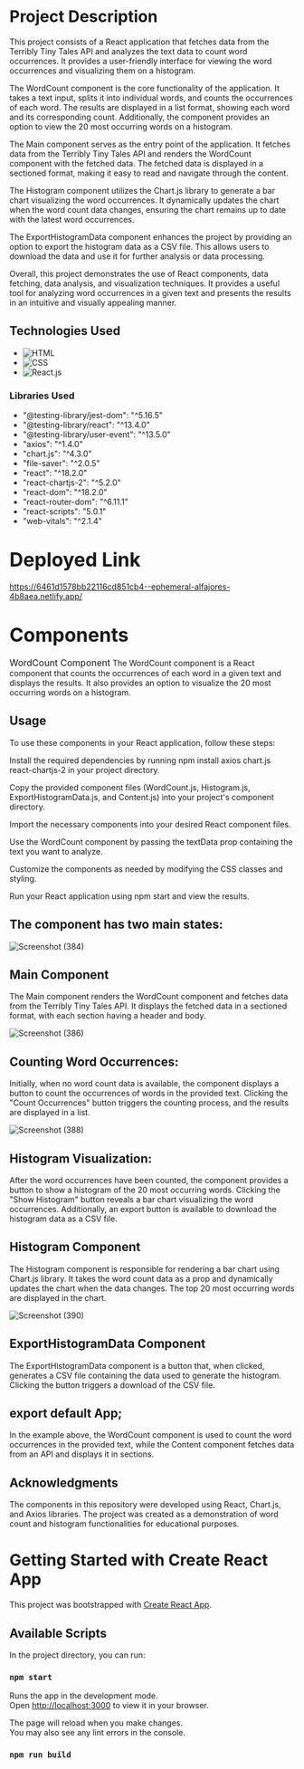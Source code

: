 # Project Description


This project consists of a React application that fetches data from the Terribly Tiny Tales API and analyzes the text data to count word occurrences. It provides a user-friendly interface for viewing the word occurrences and visualizing them on a histogram.

The WordCount component is the core functionality of the application. It takes a text input, splits it into individual words, and counts the occurrences of each word. The results are displayed in a list format, showing each word and its corresponding count. Additionally, the component provides an option to view the 20 most occurring words on a histogram.

The Main component serves as the entry point of the application. It fetches data from the Terribly Tiny Tales API and renders the WordCount component with the fetched data. The fetched data is displayed in a sectioned format, making it easy to read and navigate through the content.

The Histogram component utilizes the Chart.js library to generate a bar chart visualizing the word occurrences. It dynamically updates the chart when the word count data changes, ensuring the chart remains up to date with the latest word occurrences.

The ExportHistogramData component enhances the project by providing an option to export the histogram data as a CSV file. This allows users to download the data and use it for further analysis or data processing.

Overall, this project demonstrates the use of React components, data fetching, data analysis, and visualization techniques. It provides a useful tool for analyzing word occurrences in a given text and presents the results in an intuitive and visually appealing manner.


## Technologies Used

- ![HTML](https://img.shields.io/badge/-HTML-FF5722?style=flat-square&logo=html5&logoColor=white)
- ![CSS](https://img.shields.io/badge/-CSS-2965f1?style=flat-square&logo=css3&logoColor=white)
- ![React.js](https://img.shields.io/badge/-React.js-61DAFB?style=flat-square&logo=react&logoColor=white)



### Libraries Used

- "@testing-library/jest-dom": "^5.16.5"
- "@testing-library/react": "^13.4.0"
- "@testing-library/user-event": "^13.5.0"
- "axios": "^1.4.0"
- "chart.js": "^4.3.0"
- "file-saver": "^2.0.5"
- "react": "^18.2.0"
- "react-chartjs-2": "^5.2.0"
- "react-dom": "^18.2.0"
- "react-router-dom": "^6.11.1"
- "react-scripts": "5.0.1"
- "web-vitals": "^2.1.4"


# <span style="font-size:larger;">Deployed Link</span>

https://6461d1578bb22116cd851cb4--ephemeral-alfajores-4b8aea.netlify.app/



# <span style="font-size:larger;">Components</span>

<span style="font-size:medium;">WordCount Component</span>
The WordCount component is a React component that counts the occurrences of each word in a given text and displays the results. It also provides an option to visualize the 20 most occurring words on a histogram.

## Usage

To use these components in your React application, follow these steps:

Install the required dependencies by running npm install axios chart.js react-chartjs-2 in your project directory.

Copy the provided component files (WordCount.js, Histogram.js, ExportHistogramData.js, and Content.js) into your project's component directory.

Import the necessary components into your desired React component files.

Use the WordCount component by passing the textData prop containing the text you want to analyze.

Customize the components as needed by modifying the CSS classes and styling.

Run your React application using npm start and view the results.


## The component has two main states:
![Screenshot (384)](https://github.com/Manishagupta766/Tales/assets/84488866/ce4a6155-3ecc-405b-90c8-52cca5923460)


## Main Component
The Main component renders the WordCount component and fetches data from the Terribly Tiny Tales API. It displays the fetched data in a sectioned format, with each section having a header and body.


![Screenshot (386)](https://github.com/Manishagupta766/Tales/assets/84488866/1d687b5a-06f7-43a0-98fd-6bac190cd25d)
## Counting Word Occurrences: 
Initially, when no word count data is available, the component displays a button to count the occurrences of words in the provided text. Clicking the "Count Occurrences" button triggers the counting process, and the results are displayed in a list.

![Screenshot (388)](https://github.com/Manishagupta766/Tales/assets/84488866/60711505-abbf-4198-bb21-8134a76edbf7)

## Histogram Visualization:
 After the word occurrences have been counted, the component provides a button to show a histogram of the 20 most occurring words. Clicking the "Show Histogram" button reveals a bar chart visualizing the word occurrences. Additionally, an export button is available to download the histogram data as a CSV file.



## Histogram Component
The Histogram component is responsible for rendering a bar chart using Chart.js library. It takes the word count data as a prop and dynamically updates the chart when the data changes. The top 20 most occurring words are displayed in the chart.

![Screenshot (390)](https://github.com/Manishagupta766/Tales/assets/84488866/9f70f757-ca56-49a1-8d20-1ab10fff4522)

## ExportHistogramData Component
The ExportHistogramData component is a button that, when clicked, generates a CSV file containing the data used to generate the histogram. Clicking the button triggers a download of the CSV file.



## export default App;
In the example above, the WordCount component is used to count the word occurrences in the provided text, while the Content component fetches data from an API and displays it in sections.

## Acknowledgments
The components in this repository were developed using React, Chart.js, and Axios libraries. The project was created as a demonstration of word count and histogram functionalities for educational purposes.






# Getting Started with Create React App

This project was bootstrapped with [Create React App](https://github.com/facebook/create-react-app).

## Available Scripts

In the project directory, you can run:

### `npm start`

Runs the app in the development mode.\
Open [http://localhost:3000](http://localhost:3000) to view it in your browser.

The page will reload when you make changes.\
You may also see any lint errors in the console.


### `npm run build`







